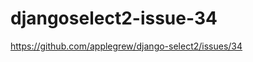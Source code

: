 djangoselect2-issue-34
======================

https://github.com/applegrew/django-select2/issues/34
